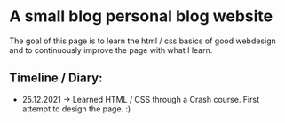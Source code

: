 # A small blog personal blog website

The goal of this page is to learn the html / css basics of good webdesign and to continuously improve the page with what I learn.

## Timeline / Diary:
* 25.12.2021 -> Learned HTML / CSS through a Crash course. First attempt to design the page. :)
